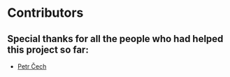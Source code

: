 # Contributors

## Special thanks for all the people who had helped this project so far:

* [Petr Čech](https://github.com/celestian)
